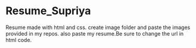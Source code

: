 # Resume_Supriya
Resume made with html and css. create image folder and paste the images provided in my repos. also paste my resume.Be sure to change the url in html code.

